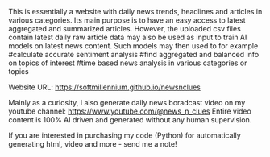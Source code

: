 This is essentially a website with daily news trends, headlines and articles in various categories. 
Its main purpose is to have an easy access to latest aggregated and summarized articles.
However, the uploaded csv files contain latest daily raw article data may also be used as input to train AI models on latest news content.
Such models may then used to for example
#calculate accurate sentiment analysis
#find aggregated and balanced info on topics of interest
#time based news analysis in various categories or topics

Website URL:
https://softmillennium.github.io/newsnclues

Mainly as a curiosity, I also generate daily news boradcast video on my youtube channel: https://www.youtube.com/@news_n_clues 
Entire video content is 100% AI driven and generated without any human supervision.

If you are interested in purchasing my code (Python) for automatically generating  html, video and more - send me a note!
